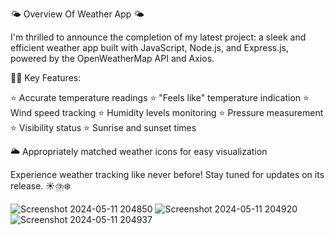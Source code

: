 🌤 Overview Of Weather App 🌤 

I'm thrilled to announce the completion of my latest project: a sleek and efficient weather app built with JavaScript, Node.js, and Express.js, powered by the OpenWeatherMap API and Axios.

🏄‍♂️ Key Features:

⭐ Accurate temperature readings
⭐ "Feels like" temperature indication
⭐ Wind speed tracking
⭐ Humidity levels monitoring
⭐ Pressure measurement
⭐ Visibility status
⭐ Sunrise and sunset times

🌥 Appropriately matched weather icons for easy visualization

Experience weather tracking like never before! Stay tuned for updates on its release. ☀️⛈️❄️

![Screenshot 2024-05-11 204850](https://github.com/CodeByAnandhu/Weather-App/assets/142931129/df23e118-96e6-4247-874d-64121c0f82c8)
![Screenshot 2024-05-11 204920](https://github.com/CodeByAnandhu/Weather-App/assets/142931129/6aca5567-44c1-47a2-9084-49260148d284)
![Screenshot 2024-05-11 204937](https://github.com/CodeByAnandhu/Weather-App/assets/142931129/94da9fbe-8a96-4fe1-b80f-7a4d309a55e8)


